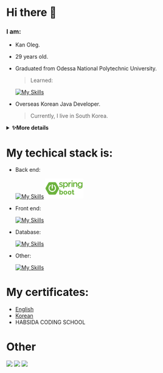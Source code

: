 # Hi there 👋
    
### I am:
- Kan Oleg.
- 29 years old.
- Graduated from Odessa National Polytechnic University.
    > Learned:
    
    [![My Skills](https://skillicons.dev/icons?i=matlab,cpp&theme=light)](https://skillicons.dev)
    
- Overseas Korean Java Developer.
    > Currently, I live in South Korea.

<details>
    <summary><b>✨More details</b></summary><br/>
    I am from the southern part of Ukraine, but I was born in Uzbekistan. I lived in Ukraine half of my life, so I could say it is my homeland. Ukraine is a beautiful place with friendly people. Here I grew, studied and graduated from one of the biggest universities in my city.

During my study at the university, I had a brief experience coding in C++ and MATLAB. Also, I understood that to be an electrical engineer is not my way. Because I liked programming lessons, I decided to become a developer.

However, I knew I needed money for my studies, but working in my country was not the best choice. Luckily, I'm Korean and I have the opportunity to work in Korea. I had a plan and I stuck to the plan.
I worked in different factories with different people for three years.
Honestly, it was really hard, but I withstood, and now I can say, Korea is the best place I have been.

Then, I found out about the Habsida course and decided to live in Korea.

After getting into the Habsida program, I had the opportunity to learn about back-end programming and gain proficiency in Java and Spring framework. We solved various problems which required Spring Security, Spring MVC, Spring Boot, Maven, Hibernate, Tomcat, HTML, CSS, MySQL, JavaScript, Bootstrap, Thymeleaf, Rest API, GraphQL.
</details>

# My techical stack is:
- Back end:
  
  [![My Skills](https://skillicons.dev/icons?i=java,spring,hibernate&theme=light)](https://skillicons.dev)
  <img src="other/spring-boot-logo.png" alt="drawing" width="100"/>
- Front end:
  
  [![My Skills](https://skillicons.dev/icons?i=js,jquery,bootstrap,css,html)](https://skillicons.dev)
- Database:
  
  [![My Skills](https://skillicons.dev/icons?i=mysql,mongodb,postgres&theme=light)](https://skillicons.dev)
- Other:
  
  [![My Skills](https://skillicons.dev/icons?i=git,github,gitlab,docker,prometheus,grafana,graphql,idea,maven,postman&theme=light)](https://skillicons.dev)

# My certificates:
- [English](certificate/english.pdf)
- [Korean](certificate/korean.pdf)
- HABSIDA CODING SCHOOL
<!--
- Udemy
  - [Spring](certificate/zaur.pdf)
  - [Git](certificate/alishev.pdf)
  -->
  
  # Other
  <img src="https://github-readme-stats.vercel.app/api/top-langs?username=OlegKahn&layout=compact"/>
  <img src="https://github-readme-stats.vercel.app/api?username=OlegKahn&show_icons=true"/>
  <img src="https://github-readme-streak-stats.herokuapp.com/?user=OlegKahn"/>
<!--
**OlegKahn/OlegKahn** is a ✨ _special_ ✨ repository because its `README.md` (this file) appears on your GitHub profile.

Here are some ideas to get you started:

- 🔭 I’m currently working on ...
- 🌱 I’m currently learning ...
- 👯 I’m looking to collaborate on ...
- 🤔 I’m looking for help with ...
- 💬 Ask me about ...
- 📫 How to reach me: ...
- 😄 Pronouns: ...
- ⚡ Fun fact: ...
-->
